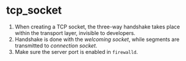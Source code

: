 # tcp_socket

1. When creating a TCP socket, the three-way handshake takes place within the transport layer, invisible to developers.
2. Handshake is done with the _welcoming socket_, while segments are transmitted to _connection socket_.
2. Make sure the server port is enabled in `firewalld`.
